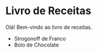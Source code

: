 # Livro de Receitas

Olá! Bem-vindo ao livro de receitas.

- Strogonoff de Franco
- Bolo de Chocolate
